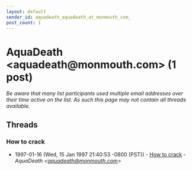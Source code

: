```yaml
---
layout: default
sender_id: aquadeath_aquadeath_at_monmouth_com_
post_count: 1
---
```


# AquaDeath <aquadeath<span>@</span>monmouth.com> (1 post)

_Be aware that many list participants used multiple email addresses over their time active on the list. As such this page may not contain all threads available._

## Threads

### How to crack
+ 1997-01-16 (Wed, 15 Jan 1997 21:40:53 -0800 (PST)) - [How to crack](/archive/1997/01/5841eca26315493c049cc88c62aaeda2de28882df37f94a1698a2c9aa389ceff) - _AquaDeath \<aquadeath@monmouth.com\>_

